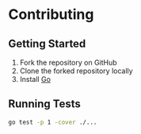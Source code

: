 # Contributing

## Getting Started

1. Fork the repository on GitHub
2. Clone the forked repository locally
3. Install [Go](https://golang.org/doc/install)


## Running Tests

```bash
go test -p 1 -cover ./...
```
